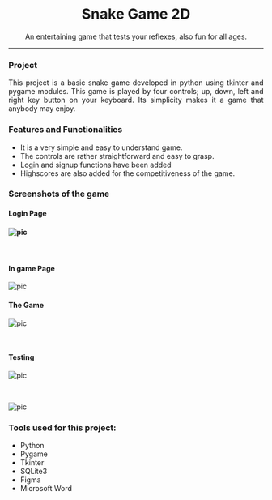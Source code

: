 <h1 align="center">Snake Game 2D</h1>
<p align="center">
An entertaining game that tests your reflexes, also fun for all ages.
</p>

<hr>

<h3>Project</h3>

<p align="Justify">
This project is a basic snake game developed in python using tkinter
and pygame modules. This game is played by four controls; up, down,
left and right key button on your keyboard. Its simplicity makes it 
a game that anybody may enjoy.
</p>

<h3> Features and Functionalities </h3>

- It is a very simple and easy to understand game. <br>
- The controls are rather straightforward and easy to grasp. <br>
- Login and signup functions have been added <br>
- Highscores are also added for the competitiveness of the game. <br>

<h3> Screenshots of the game </h3>

<h4> Login Page
<h4>

![pic](https://imgur.com/xks2OKG.png)

</h4>
<br>

<h4> In game Page
</h4>

![pic](https://imgur.com/mbQAig7.png)
</h4>
</h4>

<h4> The Game
</h4>

![pic](https://imgur.com/iNuA5RX.png)
</h4>
<br>

<h4> Testing
</h4>

![pic](https://imgur.com/CSkFog4.png)

<br>

![pic](https://imgur.com/g2M4VD0.png)

<h3>Tools used for this project:</h3>

- Python
- Pygame
- Tkinter
- SQLite3
- Figma
- Microsoft Word